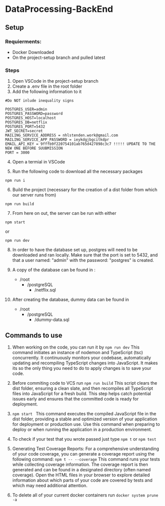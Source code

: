 # DataProcessing-BackEnd

## Setup

### Requierments:

 - Docker Downloaded
 - On the project-setup branch and pulled latest
 
### Steps

1. Open VSCode in the project-setup branch
2. Create a .env file in the root folder
3. Add the following information to it 

```
#Do NOT inlude inequality signs

POSTGRES_USER=admin
POSTGRES_PASSWORD=password
POSTGRES_HOST=localhost
POSTGRES_DB=netflix
POSTGRES_PORT=5432
JWT_SECRET=secret
MAILING_SERVICE_ADDRESS = nhlstenden.work@gmail.com
MAILING_SERVICE_APP_PASSWORD = ieykdgjbgcitkdpr
EMAIL_API_KEY = 9fffb9f220754101ab765d427898c3c7 !!!!! UPDATE TO THE NEW ONE BEFORE SUUBMISSION
PORT = 3000
``` 
4. Open a termial in VSCode

5. Run the following code to download all the necessary packages

```
npm run i
```
6. Build the project (necessary for the creation of a dist folder from which our server runs from)
```
npm run build
```

7. From here on out, the server can be run with either
```
npm start
``` 

or 

```
npm run dev
```

8. In order to have the database set up, postgres will need to be downloaded and ran locally. 
Make sure that the port is set to 5432, and that a user named: "admin" with the password: "postgres" is created.

9. A copy of the database can be found in :
    - /root 
        - /postgreSQL
            - /netflix.sql

10. After creating the database, dummy data can be found in
    - /root
        - /postgreSQL
            - /dummy-data.sql

## Commands to use

1. When working on the code, you can run it by 
``` npm run dev ```
This command initiates an instance of nodemon and TypeScript (tsc) concurrently. It continuously monitors your codebase, automatically updating and recompiling TypeScript changes into JavaScript. It makes its so the only thing you need to do to apply changes is to save your code.

2. Before commiting code to VCS run ``` npm run build ``` This script clears the dist folder, ensuring a clean slate, and then recompiles all TypeScript files into JavaScript for a fresh build. This step helps catch potential issues early and ensures that the committed code is ready for deployment.

3. ```npm start ``` This command executes the compiled JavaScript file in the dist folder, providing a stable and optimized version of your application for deployment or production use. Use this command when preparing to deploy or when running the application in a production environment.

4. To check if your test that you wrote passed just type ```npm t``` or ```npm test```

5. Generating Test Coverage Reports:
For a comprehensive understanding of your code coverage, you can generate a coverage report using the following command:
```npm t -- --coverage```
This command runs your tests while collecting coverage information. The coverage report is then generated and can be found in a designated directory (often named coverage). Open the HTML files in your browser to explore detailed information about which parts of your code are covered by tests and which may need additional attention.

6. To delete all of your current docker containers run ```docker system prune -a``` 
